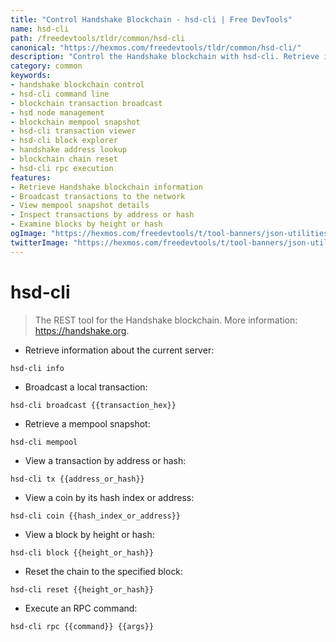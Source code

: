 ```yaml
---
title: "Control Handshake Blockchain - hsd-cli | Free DevTools"
name: hsd-cli
path: /freedevtools/tldr/common/hsd-cli
canonical: "https://hexmos.com/freedevtools/tldr/common/hsd-cli/"
description: "Control the Handshake blockchain with hsd-cli. Retrieve information, broadcast transactions, and view blocks. Free online tool, no registration required."
category: common
keywords:
- handshake blockchain control
- hsd-cli command line
- blockchain transaction broadcast
- hsd node management
- blockchain mempool snapshot
- hsd-cli transaction viewer
- hsd-cli block explorer
- handshake address lookup
- blockchain chain reset
- hsd-cli rpc execution
features:
- Retrieve Handshake blockchain information
- Broadcast transactions to the network
- View mempool snapshot details
- Inspect transactions by address or hash
- Examine blocks by height or hash
ogImage: "https://hexmos.com/freedevtools/t/tool-banners/json-utilities-banner.png"
twitterImage: "https://hexmos.com/freedevtools/t/tool-banners/json-utilities-banner.png"
---
```


# hsd-cli

> The REST tool for the Handshake blockchain.
> More information: <https://handshake.org>.

- Retrieve information about the current server:

`hsd-cli info`

- Broadcast a local transaction:

`hsd-cli broadcast {{transaction_hex}}`

- Retrieve a mempool snapshot:

`hsd-cli mempool`

- View a transaction by address or hash:

`hsd-cli tx {{address_or_hash}}`

- View a coin by its hash index or address:

`hsd-cli coin {{hash_index_or_address}}`

- View a block by height or hash:

`hsd-cli block {{height_or_hash}}`

- Reset the chain to the specified block:

`hsd-cli reset {{height_or_hash}}`

- Execute an RPC command:

`hsd-cli rpc {{command}} {{args}}`
